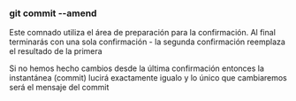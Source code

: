 ### git commit --amend
Este comnado utiliza el área de preparación para la confirmación.
Al final terminarás con una sola confirmación - la segunda confirmación reemplaza el resultado de la primera

Si no hemos hecho cambios desde la última confirmación entonces la instantánea (commit) lucirá exactamente igualo y lo único que cambiaremos será el mensaje del commit
